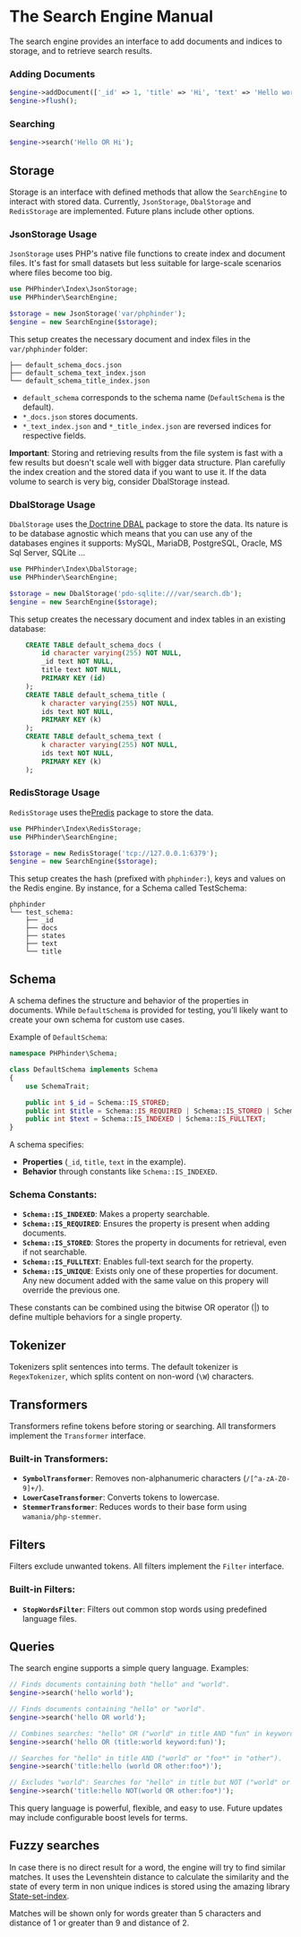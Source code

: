 # The Search Engine Manual

The search engine provides an interface to add documents and indices to storage, and to retrieve search results.

### Adding Documents

```php
$engine->addDocument(['_id' => 1, 'title' => 'Hi', 'text' => 'Hello world!']);
$engine->flush();
```

### Searching

```php
$engine->search('Hello OR Hi');
```

## Storage

Storage is an interface with defined methods that allow the `SearchEngine` to interact with stored data. Currently, `JsonStorage`, `DbalStorage` and `RedisStorage` are implemented. Future plans include other options.

### JsonStorage Usage

`JsonStorage` uses PHP's native file functions to create index and document files. It's fast for small datasets but less suitable for large-scale scenarios where files become too big.

```php
use PHPhinder\Index\JsonStorage;
use PHPhinder\SearchEngine;

$storage = new JsonStorage('var/phphinder');
$engine = new SearchEngine($storage);
```

This setup creates the necessary document and index files in the `var/phphinder` folder:

```
├── default_schema_docs.json
├── default_schema_text_index.json
└── default_schema_title_index.json
```

- `default_schema` corresponds to the schema name (`DefaultSchema` is the default).
- `*_docs.json` stores documents.
- `*_text_index.json` and `*_title_index.json` are reversed indices for respective fields.

**Important**: Storing and retrieving results from the file system is fast with a few results but doesn't scale well with bigger data structure. Plan carefully the index creation and the stored data if you want to use it. If the data volume to search is very big, consider DbalStorage instead. 

### DbalStorage Usage

`DbalStorage` uses the[ Doctrine DBAL](https://github.com/doctrine/dbal) package to store the data. Its nature is to be database agnostic which means that you can use any of the databases engines it supports: MySQL, MariaDB, PostgreSQL, Oracle, MS Sql Server, SQLite ...

```php
use PHPhinder\Index\DbalStorage;
use PHPhinder\SearchEngine;

$storage = new DbalStorage('pdo-sqlite:///var/search.db');
$engine = new SearchEngine($storage);
```

This setup creates the necessary document and index tables in an existing database:

```sql
    CREATE TABLE default_schema_docs (
        id character varying(255) NOT NULL,
        _id text NOT NULL,
        title text NOT NULL,
        PRIMARY KEY (id)
    );
    CREATE TABLE default_schema_title (
        k character varying(255) NOT NULL,
        ids text NOT NULL,
        PRIMARY KEY (k)
    );
    CREATE TABLE default_schema_text (
        k character varying(255) NOT NULL,
        ids text NOT NULL,
        PRIMARY KEY (k)
    );
```

### RedisStorage Usage

`RedisStorage` uses the[Predis](https://github.com/predis/predis) package to store the data. 

```php
use PHPhinder\Index\RedisStorage;
use PHPhinder\SearchEngine;

$storage = new RedisStorage('tcp://127.0.0.1:6379');
$engine = new SearchEngine($storage);
```

This setup creates the hash (prefixed with `phphinder:`), keys and values on the Redis engine. By instance, for a Schema called TestSchema: 

```
phphinder
└── test_schema:
    ├── _id
    ├── docs
    ├── states
    ├── text
    └── title
```


## Schema

A schema defines the structure and behavior of the properties in documents. While `DefaultSchema` is provided for testing, you’ll likely want to create your own schema for custom use cases.

Example of `DefaultSchema`:

```php
namespace PHPhinder\Schema;

class DefaultSchema implements Schema
{
    use SchemaTrait;

    public int $_id = Schema::IS_STORED;
    public int $title = Schema::IS_REQUIRED | Schema::IS_STORED | Schema::IS_INDEXED;
    public int $text = Schema::IS_INDEXED | Schema::IS_FULLTEXT;
}
```

A schema specifies:
- **Properties** (`_id`, `title`, `text` in the example).
- **Behavior** through constants like `Schema::IS_INDEXED`.

### Schema Constants:

- **`Schema::IS_INDEXED`**: Makes a property searchable.
- **`Schema::IS_REQUIRED`**: Ensures the property is present when adding documents.
- **`Schema::IS_STORED`**: Stores the property in documents for retrieval, even if not searchable.
- **`Schema::IS_FULLTEXT`**: Enables full-text search for the property.
- **`Schema::IS_UNIQUE`**: Exists only one of these properties for document. Any new document added with the same value on this propery will override the previous one.

These constants can be combined using the bitwise OR operator (|) to define multiple behaviors for a single property.

## Tokenizer

Tokenizers split sentences into terms. The default tokenizer is `RegexTokenizer`, which splits content on non-word (`\W`) characters.

## Transformers

Transformers refine tokens before storing or searching. All transformers implement the `Transformer` interface.

### Built-in Transformers:

- **`SymbolTransformer`**: Removes non-alphanumeric characters (`/[^a-zA-Z0-9]+/`).
- **`LowerCaseTransformer`**: Converts tokens to lowercase.
- **`StemmerTransformer`**: Reduces words to their base form using `wamania/php-stemmer`.

## Filters

Filters exclude unwanted tokens. All filters implement the `Filter` interface.

### Built-in Filters:

- **`StopWordsFilter`**: Filters out common stop words using predefined language files.

## Queries

The search engine supports a simple query language. Examples:

```php
// Finds documents containing both "hello" and "world".
$engine->search('hello world');

// Finds documents containing "hello" or "world".
$engine->search('hello OR world');

// Combines searches: "hello" OR ("world" in title AND "fun" in keywords).
$engine->search('hello OR (title:world keyword:fun)');

// Searches for "hello" in title AND ("world" or "foo*" in "other").
$engine->search('title:hello (world OR other:foo*)');

// Excludes "world": Searches for "hello" in title but NOT ("world" or "foo*" in "other").
$engine->search('title:hello NOT(world OR other:foo*)');
```

This query language is powerful, flexible, and easy to use. Future updates may include configurable boost levels for terms.

## Fuzzy searches

In case there is no direct result for a word, the engine will try to find similar matches. It uses the Levenshtein distance to calculate the similarity and the state of every term in non unique indices is stored using the amazing library [State-set-index](https://github.com/Toflar/state-set-index).

Matches will be shown only for words greater than 5 characters and distance of 1 or greater than 9 and distance of 2.


